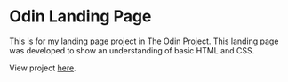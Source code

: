 # Odin Landing Page

This is for my landing page project in The Odin Project. 
This landing page was developed to show an understanding of basic HTML and CSS.

View project <a href="https://bst003.github.io/odin-landing-page/">here</a>.